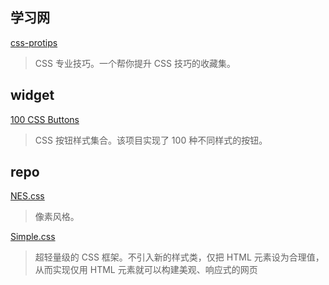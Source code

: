 ## 学习网

[css-protips](https://github.com/AllThingsSmitty/css-protips)

> CSS 专业技巧。一个帮你提升 CSS 技巧的收藏集。
## widget

[100 CSS Buttons](https://github.com/ui-buttons/core)

>CSS 按钮样式集合。该项目实现了 100 种不同样式的按钮。


## repo

[NES.css](https://github.com/nostalgic-css/NES.css)

> 像素风格。

[Simple.css](https://simplecss.org/)

> 超轻量级的 CSS 框架。不引入新的样式类，仅把 HTML 元素设为合理值，从而实现仅用 HTML 元素就可以构建美观、响应式的网页


